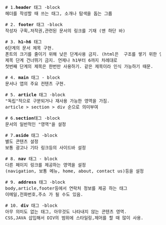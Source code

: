 <PRE># 1.<strong>header</strong> 태그 -block
헤더를 작성할 때 쓰는 태그, 소개나 탐색을 돕는 그룹

# 2. <strong>footer</strong> 태그 -block
작성자 구획,저작권,관련된 문서의 링크를 기재 (맨 하단 바)

# 3. <strong>h1~h6</strong> 태그 
6단계의 문서 제목 구현.
폰트의 크기를 줄이기 위해 낮은 단계사용 금지. (html은  구조를 쌓기 위한 언어)
제목 단계 건너뛰기 금지. 언제나 h1부터 6까지 차례대로
첫번째 단계의 제목은 한번만 사용하기. 같은 제목이라 인식 가능하기 때문.

# 4. <strong>main</strong> 태그 - block
문서나 앱의 주요 컨텐츠 구현.

# 5. <strong>article</strong> 태그 -block
"독립"적으로 구분되거나 재사용 가능한 영역을 가짐.
article > section > div 순으로 의미부여

# 6.<strong>section</strong>태그 -block
문서의 일반적인 "영역"을 설정

# 7.<strong>aside</strong> 태그 -block
별도 콘텐츠 설정
보통 광고나 기타 링크등의 사이드바 설정

# 8. <strong>nav</strong> 태그 - block
다른 페이지 링크를 제공하는 영역을 설정
(navigation, 보통 메뉴, home, about, contact us)등을 설정

# 9. <strong>address</strong> 태그 -block
body,article,footer등에서 연락처 정보를 제공 하는 태그
이메일,전화번호,주소 가 될 수도 있음.

# 10. <strong>div</strong> 태그 -block
아무 의미도 없는 태그, 아무것도 나타내지 않는 콘텐츠 영역.
CSS,JAVA 삽입해서 DIV의 범위에 스타일링,제어를 할 때 많이 사용.</PRE>


 
